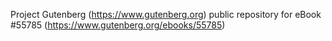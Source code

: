 Project Gutenberg (https://www.gutenberg.org) public repository for
eBook #55785 (https://www.gutenberg.org/ebooks/55785)
